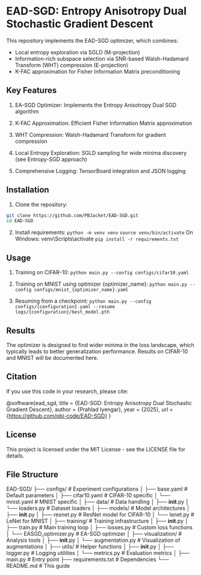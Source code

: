 # EAD-SGD: Entropy Anisotropy Dual Stochastic Gradient Descent

This repository implements the EAD-SGD optimizer, which combines:
- Local entropy exploration via SGLD (M-projection)
- Information-rich subspace selection via SNR-based Walsh-Hadamard Transform (WHT) compression (E-projection)
- K-FAC approximation for Fisher Information Matrix preconditioning

## Key Features

1. EA-SGD Optimizer: Implements the Entropy Anisotropy Dual SGD algorithm

2. K-FAC Approximation: Efficient Fisher Information Matrix approximation

3. WHT Compression: Walsh-Hadamard Transform for gradient compression

4. Local Entropy Exploration: SGLD sampling for wide minima discovery (see Entropy-SGD approach)

5. Comprehensive Logging: TensorBoard integration and JSON logging

## Installation

1. Clone the repository:
```bash
git clone https://github.com/PBJacket/EAD-SGD.git
cd EAD-SGD
```

2. Install requirements:
```python -m venv venv```
```source venv/bin/activate``` On Windows: venv\Scripts\activate
```pip install -r requirements.txt```

## Usage

1. Training on CIFAR-10:
```python main.py --config configs/cifar10.yaml```

2. Training on MNIST using optimizer {optimizer_name}:
```python main.py --config configs/mnist_{optimizer_name}.yaml```

3. Resuming from a checkpoint:
```python main.py --config configs/{configuration}.yaml --resume logs/{configuration}/best_model.pth``` 

## Results

The optimizer is designed to find wider minima in the loss landscape, which typically leads to better generalization performance. Results on CIFAR-10 and MNIST will be documented here.

## Citation
If you use this code in your research, please cite:

@software{ead_sgd,
  title = {EAD-SGD: Entropy Anisotropy Dual Stochastic Gradient Descent},
  author = {Prahlad Iyengar},
  year = {2025},
  url = {https://github.com/pbi-code/EAD-SGD}
}

## License
This project is licensed under the MIT License - see the LICENSE file for details.

## File Structure

EAD-SGD/
├── configs/               # Experiment configurations
│   ├── base.yaml         # Default parameters
│   ├── cifar10.yaml      # CIFAR-10 specific
│   └── mnist.yaml        # MNIST specific
│
├── data/                 # Data handling
│   ├── __init__.py
│   └── loaders.py        # Dataset loaders
│
├── models/               # Model architectures
│   ├── __init__.py
│   ├── resnet.py         # ResNet model for CIFAR-10
│   └── lenet.py          # LeNet for MNIST
│
├── training/             # Training infrastructure
│   ├── __init__.py
│   ├── train.py           # Main training loop
│   ├── losses.py          # Custom loss functions
│   └── EASGD_optimizer.py # EA-SGD optimizer
│
├── visualization/        # Analysis tools
│   ├── __init__.py
│   └── augmentation.py   # Visualization of augmentations
│
├── utils/                # Helper functions
│   ├── __init__.py
│   ├── logger.py         # Logging utilities
│   └── metrics.py        # Evaluation metrics
│
├── main.py               # Entry point
├── requirements.txt      # Dependencies
└── README.md             # This guide